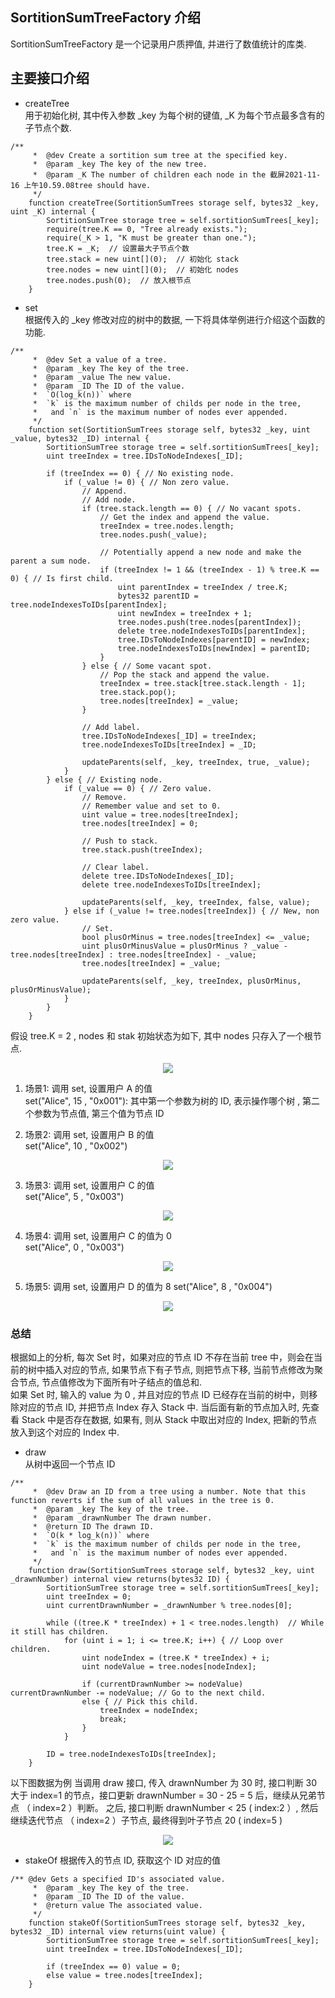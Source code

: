 ## SortitionSumTreeFactory 介绍  
SortitionSumTreeFactory 是一个记录用户质押值, 并进行了数值统计的库类.  

## 主要接口介绍  
- createTree    
用于初始化树, 其中传入参数 _key 为每个树的键值, _K 为每个节点最多含有的子节点个数. 
```solidity
/**
     *  @dev Create a sortition sum tree at the specified key.
     *  @param _key The key of the new tree.
     *  @param _K The number of children each node in the 截屏2021-11-16 上午10.59.08tree should have.
     */
    function createTree(SortitionSumTrees storage self, bytes32 _key, uint _K) internal {
        SortitionSumTree storage tree = self.sortitionSumTrees[_key];
        require(tree.K == 0, "Tree already exists.");
        require(_K > 1, "K must be greater than one.");
        tree.K = _K;  // 设置最大子节点个数
        tree.stack = new uint[](0);  // 初始化 stack
        tree.nodes = new uint[](0);  // 初始化 nodes
        tree.nodes.push(0);  // 放入根节点
    }
```

- set  
根据传入的 _key 修改对应的树中的数据, 一下将具体举例进行介绍这个函数的功能. 
```solidity
/**
     *  @dev Set a value of a tree.
     *  @param _key The key of the tree.
     *  @param _value The new value.
     *  @param _ID The ID of the value.
     *  `O(log_k(n))` where
     *  `k` is the maximum number of childs per node in the tree,
     *   and `n` is the maximum number of nodes ever appended.
     */
    function set(SortitionSumTrees storage self, bytes32 _key, uint _value, bytes32 _ID) internal {
        SortitionSumTree storage tree = self.sortitionSumTrees[_key];
        uint treeIndex = tree.IDsToNodeIndexes[_ID];

        if (treeIndex == 0) { // No existing node.
            if (_value != 0) { // Non zero value.
                // Append.
                // Add node.
                if (tree.stack.length == 0) { // No vacant spots.
                    // Get the index and append the value.
                    treeIndex = tree.nodes.length;
                    tree.nodes.push(_value);

                    // Potentially append a new node and make the parent a sum node.
                    if (treeIndex != 1 && (treeIndex - 1) % tree.K == 0) { // Is first child.
                        uint parentIndex = treeIndex / tree.K;
                        bytes32 parentID = tree.nodeIndexesToIDs[parentIndex];
                        uint newIndex = treeIndex + 1;
                        tree.nodes.push(tree.nodes[parentIndex]);
                        delete tree.nodeIndexesToIDs[parentIndex];
                        tree.IDsToNodeIndexes[parentID] = newIndex;
                        tree.nodeIndexesToIDs[newIndex] = parentID;
                    }
                } else { // Some vacant spot.
                    // Pop the stack and append the value.
                    treeIndex = tree.stack[tree.stack.length - 1];
                    tree.stack.pop();
                    tree.nodes[treeIndex] = _value;
                }

                // Add label.
                tree.IDsToNodeIndexes[_ID] = treeIndex;
                tree.nodeIndexesToIDs[treeIndex] = _ID;

                updateParents(self, _key, treeIndex, true, _value);
            }
        } else { // Existing node.
            if (_value == 0) { // Zero value.
                // Remove.
                // Remember value and set to 0.
                uint value = tree.nodes[treeIndex];
                tree.nodes[treeIndex] = 0;

                // Push to stack.
                tree.stack.push(treeIndex);

                // Clear label.
                delete tree.IDsToNodeIndexes[_ID];
                delete tree.nodeIndexesToIDs[treeIndex];

                updateParents(self, _key, treeIndex, false, value);
            } else if (_value != tree.nodes[treeIndex]) { // New, non zero value.
                // Set.
                bool plusOrMinus = tree.nodes[treeIndex] <= _value;
                uint plusOrMinusValue = plusOrMinus ? _value - tree.nodes[treeIndex] : tree.nodes[treeIndex] - _value;
                tree.nodes[treeIndex] = _value;

                updateParents(self, _key, treeIndex, plusOrMinus, plusOrMinusValue);
            }
        }
    }
```


假设 tree.K = 2 ,  nodes 和 stak 初始状态为如下, 其中 nodes 只存入了一个根节点.
<center><img src="https://github.com/Dapp-Learning-DAO/Dapp-Learning-Arsenal/blob/main/images/basic/33-pooltogether/init_status.png?raw=true" /></center>


1) 场景1: 调用 set, 设置用户 A 的值       
set("Alice", 15 ,  "0x001"):    其中第一个参数为树的 ID, 表示操作哪个树 , 第二个参数为节点值, 第三个值为节点 ID       

2) 场景2: 调用 set, 设置用户 B 的值  
set("Alice", 10 ,  "0x002")  
<center><img src="https://github.com/Dapp-Learning-DAO/Dapp-Learning-Arsenal/blob/main/images/basic/33-pooltogether/tworecords.png?raw=true" /></center>

3) 场景3: 调用 set, 设置用户 C 的值  
set("Alice", 5 ,  "0x003")   
<center><img src="https://github.com/Dapp-Learning-DAO/Dapp-Learning-Arsenal/blob/main/images/basic/33-pooltogether/thirdrecords.png?raw=true" /></center>

4) 场景4: 调用 set, 设置用户 C 的值为 0  
set("Alice", 0 ,  "0x003")  
<center><img src="https://github.com/Dapp-Learning-DAO/Dapp-Learning-Arsenal/blob/main/images/basic/33-pooltogether/resetC.png?raw=true" /></center>

5) 场景5: 调用 set, 设置用户 D 的值为 8
set("Alice", 8 ,  "0x004")  
<center><img src="https://github.com/Dapp-Learning-DAO/Dapp-Learning-Arsenal/blob/main/images/basic/33-pooltogether/fourrecords.png?raw=true" /></center>

### 总结   
根据如上的分析, 每次 Set 时，如果对应的节点 ID 不存在当前 tree 中，则会在当前的树中插入对应的节点, 如果节点下有子节点, 则把节点下移, 当前节点修改为聚合节点, 节点值修改为下面所有叶子结点的值总和.  
如果 Set 时, 输入的 value 为 0 , 并且对应的节点 ID 已经存在当前的树中，则移除对应的节点 ID, 并把节点 Index 存入 Stack 中.  当后面有新的节点加入时, 先查看 Stack 中是否存在数据, 如果有, 则从 Stack 中取出对应的 Index, 把新的节点放入到这个对应的 Index 中.



- draw  
从树中返回一个节点 ID 
```
/**
     *  @dev Draw an ID from a tree using a number. Note that this function reverts if the sum of all values in the tree is 0.
     *  @param _key The key of the tree.
     *  @param _drawnNumber The drawn number.
     *  @return ID The drawn ID.
     *  `O(k * log_k(n))` where
     *  `k` is the maximum number of childs per node in the tree,
     *   and `n` is the maximum number of nodes ever appended.
     */
    function draw(SortitionSumTrees storage self, bytes32 _key, uint _drawnNumber) internal view returns(bytes32 ID) {
        SortitionSumTree storage tree = self.sortitionSumTrees[_key];
        uint treeIndex = 0;
        uint currentDrawnNumber = _drawnNumber % tree.nodes[0];

        while ((tree.K * treeIndex) + 1 < tree.nodes.length)  // While it still has children.
            for (uint i = 1; i <= tree.K; i++) { // Loop over children.
                uint nodeIndex = (tree.K * treeIndex) + i;
                uint nodeValue = tree.nodes[nodeIndex];

                if (currentDrawnNumber >= nodeValue) currentDrawnNumber -= nodeValue; // Go to the next child.
                else { // Pick this child.
                    treeIndex = nodeIndex;
                    break;
                }
            }
        
        ID = tree.nodeIndexesToIDs[treeIndex];
    }
```  

以下图数据为例
当调用 draw 接口, 传入 drawnNumber 为 30 时, 接口判断 30 大于 index=1 的节点，接口更新 drawnNumber = 30 - 25 = 5  后，继续从兄弟节点 （ index=2 ）判断。
之后, 接口判断 drawnNumber < 25 ( index:2 ）, 然后继续迭代节点 （ index=2 ）子节点, 最终得到叶子节点 20 ( index=5 )
<center><img src="https://github.com/Dapp-Learning-DAO/Dapp-Learning-Arsenal/blob/main/images/basic/33-pooltogether/draw.png?raw=true" /></center>

- stakeOf
根据传入的节点 ID, 获取这个 ID 对应的值
```solidity
/** @dev Gets a specified ID's associated value.
     *  @param _key The key of the tree.
     *  @param _ID The ID of the value.
     *  @return value The associated value.
     */
    function stakeOf(SortitionSumTrees storage self, bytes32 _key, bytes32 _ID) internal view returns(uint value) {
        SortitionSumTree storage tree = self.sortitionSumTrees[_key];
        uint treeIndex = tree.IDsToNodeIndexes[_ID];

        if (treeIndex == 0) value = 0;
        else value = tree.nodes[treeIndex];
    }
```